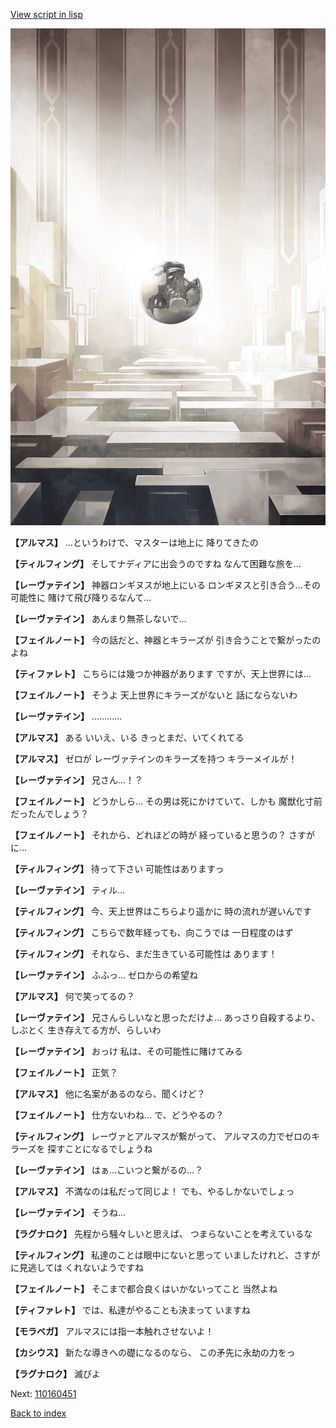 [View script in lisp](../scripts/110160441.txt)

![abyss_room.png](../images/backgrounds/abyss_room.png)

**【アルマス】**
…というわけで、マスターは地上に
降りてきたの

**【ティルフィング】**
そしてナディアに出会うのですね
なんて困難な旅を…

**【レーヴァテイン】**
神器ロンギヌスが地上にいる
ロンギヌスと引き合う…その可能性に
賭けて飛び降りるなんて…

**【レーヴァテイン】**
あんまり無茶しないで…

**【フェイルノート】**
今の話だと、神器とキラーズが
引き合うことで繋がったのよね

**【ティファレト】**
こちらには幾つか神器があります
ですが、天上世界には…

**【フェイルノート】**
そうよ
天上世界にキラーズがないと
話にならないわ

**【レーヴァテイン】**
…………

**【アルマス】**
ある
いいえ、いる
きっとまだ、いてくれてる

**【アルマス】**
ゼロが
レーヴァテインのキラーズを持つ
キラーメイルが！

**【レーヴァテイン】**
兄さん…！？

**【フェイルノート】**
どうかしら…
その男は死にかけていて、しかも
魔獣化寸前だったんでしょう？

**【フェイルノート】**
それから、どれほどの時が
経っていると思うの？
さすがに…

**【ティルフィング】**
待って下さい
可能性はありますっ

**【レーヴァテイン】**
ティル…

**【ティルフィング】**
今、天上世界はこちらより遥かに
時の流れが遅いんです

**【ティルフィング】**
こちらで数年経っても、向こうでは
一日程度のはず

**【ティルフィング】**
それなら、まだ生きている可能性は
あります！

**【レーヴァテイン】**
ふふっ…
ゼロからの希望ね

**【アルマス】**
何で笑ってるの？

**【レーヴァテイン】**
兄さんらしいなと思っただけよ…
あっさり自殺するより、しぶとく
生き存えてる方が、らしいわ

**【レーヴァテイン】**
おっけ
私は、その可能性に賭けてみる

**【フェイルノート】**
正気？

**【アルマス】**
他に名案があるのなら、聞くけど？

**【フェイルノート】**
仕方ないわね…
で、どうやるの？

**【ティルフィング】**
レーヴァとアルマスが繋がって、
アルマスの力でゼロのキラーズを
探すことになるでしょうね

**【レーヴァテイン】**
はぁ…こいつと繋がるの…？

**【アルマス】**
不満なのは私だって同じよ！
でも、やるしかないでしょっ

**【レーヴァテイン】**
そうね…

**【ラグナロク】**
先程から騒々しいと思えば、
つまらないことを考えているな

**【ティルフィング】**
私達のことは眼中にないと思って
いましたけれど、さすがに見逃しては
くれないようですね

**【フェイルノート】**
そこまで都合良くはいかないってこと
当然よね

**【ティファレト】**
では、私達がやることも決まって
いますね

**【モラベガ】**
アルマスには指一本触れさせないよ！

**【カシウス】**
新たな導きへの礎になるのなら、
この矛先に永劫の力をっ

**【ラグナロク】**
滅びよ


Next: [110160451](110160451.md)

[Back to index](index.md)
